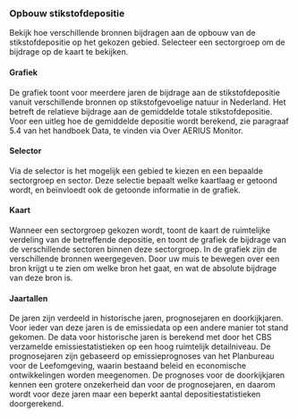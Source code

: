 ### Opbouw stikstofdepositie

Bekijk hoe verschillende bronnen bijdragen aan de opbouw van de stikstofdepositie op het gekozen gebied. Selecteer een sectorgroep om de bijdrage op de kaart te bekijken.

#### Grafiek
De grafiek toont voor meerdere jaren de bijdrage aan de stikstofdepositie vanuit verschillende bronnen op stikstofgevoelige natuur in Nederland. Het betreft de relatieve bijdrage aan de gemiddelde totale stikstofdepositie. Voor een uitleg hoe de gemiddelde depositie wordt berekend, zie paragraaf 5.4 van het handboek Data, te vinden via Over AERIUS Monitor.

#### Selector
Via de selector is het mogelijk een gebied te kiezen en een bepaalde sectorgroep en sector. Deze selectie bepaalt welke kaartlaag er getoond wordt, en beïnvloedt ook de getoonde informatie in de grafiek. 

#### Kaart 
Wanneer een sectorgroep gekozen wordt, toont de kaart de ruimtelijke verdeling van de betreffende depositie, en toont de grafiek de bijdrage van de verschillende sectoren binnen deze sectorgroep. In de grafiek zijn de verschillende bronnen weergegeven. Door uw muis te bewegen over een bron krijgt u te zien om welke bron het gaat, en wat de absolute bijdrage van deze bron is.

#### Jaartallen
De jaren zijn verdeeld in historische jaren, prognosejaren en doorkijkjaren. Voor ieder van deze jaren is de emissiedata op een andere manier tot stand gekomen. De data voor historische jaren is berekend met door het CBS verzamelde emissiestatistieken op een hoog ruimtelijk detailniveau. De prognosejaren zijn gebaseerd op emissieprognoses van het Planbureau voor de Leefomgeving, waarin bestaand beleid en economische ontwikkelingen worden meegenomen. De prognoses voor de doorkijkjaren kennen een grotere onzekerheid dan voor de prognosejaren, en daarom wordt voor deze jaren maar een beperkt aantal depositiestatistieken doorgerekend.
